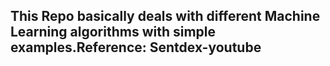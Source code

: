 ## This Repo basically deals with different Machine Learning algorithms with simple examples.Reference: Sentdex-youtube
